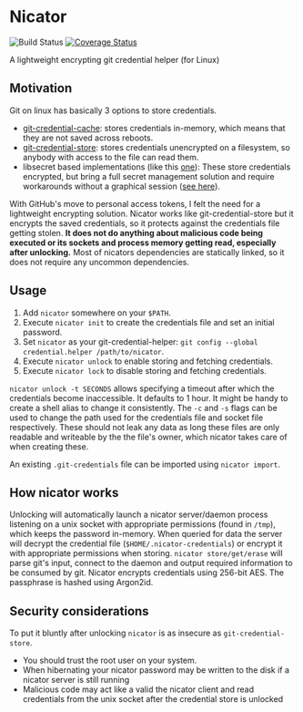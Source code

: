 # Nicator

![Build Status](https://img.shields.io/github/actions/workflow/status/Nuckal777/nicator/test.yaml?branch=master)
[![Coverage Status](https://coveralls.io/repos/github/Nuckal777/nicator/badge.svg?branch=master)](https://coveralls.io/github/Nuckal777/nicator?branch=master)

A lightweight encrypting git credential helper (for Linux)

## Motivation
Git on linux has basically 3 options to store credentials.
- [git-credential-cache](https://git-scm.com/docs/gitcredentials): stores credentials in-memory, which means that they are not saved across reboots.
- [git-credential-store](https://git-scm.com/docs/gitcredentials): stores credentials unencrypted on a filesystem, so anybody with access to the file can read them.
- libsecret based implementations (like this [one](https://github.com/shugo/git-credential-gnomekeyring)): These store credentials encrypted, but bring a full secret management solution and require workarounds without a graphical session ([see here](https://superuser.com/questions/141036/use-of-gnome-keyring-daemon-without-x)).

With GitHub's move to personal access tokens, I felt the need for a lightweight encrypting solution.
Nicator works like git-credential-store but it encrypts the saved credentials, so it protects against the credentials file getting stolen.
__It does not do anything about malicious code being executed or its sockets and process memory getting read, especially after unlocking.__
Most of nicators dependencies are statically linked, so it does not require any uncommon dependencies.

## Usage
1. Add `nicator` somewhere on your `$PATH`.
2. Execute `nicator init` to create the credentials file and set an initial password.
3. Set `nicator` as your git-credential-helper: `git config --global credential.helper /path/to/nicator`.
4. Execute `nicator unlock` to enable storing and fetching credentials.
5. Execute `nicator lock` to disable storing and fetching credentials.

`nicator unlock -t SECONDS` allows specifying a timeout after which the credentials become inaccessible.
It defaults to 1 hour. It might be handy to create a shell alias to change it consistently. The `-c` and `-s` flags can be used to change the path used for the credentials file and socket file respectively.
These should not leak any data as long these files are only readable and writeable by the the file's owner, which nicator takes care of when creating these.

An existing `.git-credentials` file can be imported using `nicator import`.

## How nicator works
Unlocking will automatically launch a nicator server/daemon process listening on a unix socket with appropriate permissions (found in `/tmp`), which keeps the password in-memory.
When queried for data the server will decrypt the credential file (`$HOME/.nicator-credentials`) or encrypt it with appropriate permissions when storing.
`nicator store/get/erase` will parse git's input, connect to the daemon and output required information to be consumed by git.
Nicator encrypts credentials using 256-bit AES.
The passphrase is hashed using Argon2id.

## Security considerations
To put it bluntly after unlocking `nicator` is as insecure as `git-credential-store`.
- You should trust the root user on your system.
- When hibernating your nicator password may be written to the disk if a nicator server is still running
- Malicious code may act like a valid the nicator client and read credentials from the unix socket after the credential store is unlocked
